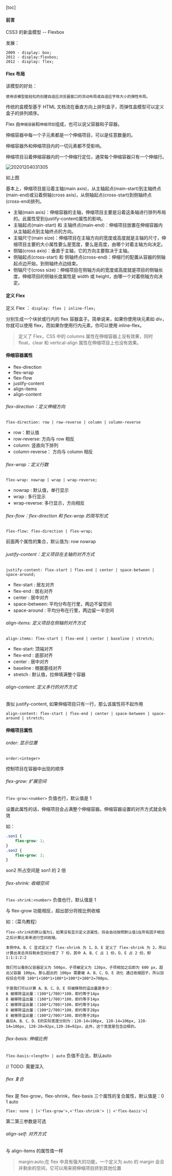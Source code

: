 [toc]

#### 前言

CSS3 的新盒模型 -- Flexbox

发展：

    2009 - display: box;
    2011 - display:flexbox;
    2012 - display: flex;

#### Flex 布局

该模型的好处：

    使用该模型能轻松的创建自适应浏览器窗口的流动布局或自适应字体大小的弹性布局。

传统的盒模型基于 HTML 文档流在垂直方向上排列盒子，而弹性盒模型可以定义盒子的排列顺序。

Flex 由`伸缩容器`和`伸缩项目`组成，也可以说父容器和子容器。

伸缩容器中每一个子元素都是一个伸缩项目，可以是任意数量的。

伸缩容器外和伸缩项目内的一切元素都不受影响。

伸缩项目沿着伸缩容器内的一个伸缩行定位，通常每个伸缩容器只有一个伸缩行。

![20201204031305](http://pic.sigalx.com/pic/20201204031305.png)

如上图

基本上，伸缩项目是沿着主轴(main axis)，从主轴起点(main-start)到主轴终点(main-end)或沿着侧轴(cross axis)，从侧轴起点(cross-start)到侧轴终点(cross-end)排列。

-   主轴(main axis)：伸缩容器的主轴，伸缩项目主要是沿着这条轴进行排列布局的。此属性受到(justify-content)属性的影响。
-   主轴起点(main-start) 和 主轴终点(main-end)：伸缩项目放置在伸缩容器内从主轴起点到主轴终点的方向。
-   主轴尺寸(main size)：伸缩项目在主轴方向的宽度或高度就是主轴的尺寸，伸缩项目主要的大小属性要么是宽度，要么是高度，由哪个对着主轴方向决定。
-   侧轴(cross axis)：垂直于主轴，它的方向主要取决于主轴。
-   侧轴起点(cross-start) 和 侧轴终点(cross-end)：伸缩行的配置从容器的侧轴起点边开始，到侧轴终点边结束。
-   侧轴尺寸(cross size)：伸缩项目在侧轴方向的宽度或高度就是项目的侧轴长度，伸缩项目的侧轴长度属性是 width 或 height，由哪一个对着侧轴方向决定。

#### 定义 Flex

定义 Flex ： `display: flex | inline-flex;`

分别生成一个块状或行内的 flex 容器盒子。简单说来，如果你使用块元素如 div，你就可以使用 flex，而如果你使用行内元素，你可以使用 inline-flex。

> 定义了 Flex，CSS 中的 columns 属性在伸缩容器上没有效果，同时 float，clear 和 vertical-align 属性在伸缩项目上也没有效果。

#### 伸缩容器属性

-   flex-direction
-   flex-wrap
-   flex-flow
-   justify-content
-   align-items
-   align-content

###### flex-direction：定义伸缩方向

`flex-direction: row | row-reverse | column | column-reverse`

-   row：默认值
-   row-reverse: 方向与 row 相反
-   column: 竖直向下排列
-   column-reverse： 方向与 column 相反

###### flex-wrap：定义行数

`flex-wrap: nowrap | wrap | wrap-reverse;`

-   nowrap : 默认值，单行显示
-   wrap : 多行显示
-   wrap-reverse: 多行显示，方向相反

###### flex-flow：flex-direction 和 flex-wrap 的简写形式

`flex-flow: flex-direction | flex-wrap;`

前面两个属性的集合，默认值为: row nowrap

###### justify-content：定义项目在主轴的对齐方式

`justify-content: flex-start | flex-end | center | space-between | space-around;`

-   flex-start : 居左对齐
-   flex-end : 居右对齐
-   center : 居中对齐
-   space-between: 平均分布在行里，两边不留空间
-   space-around : 平均分布在行里，两边留一半空间

###### align-items: 定义项目在侧轴的对齐方式

`align-items: flex-start | flex-end | center | baseline | stretch;`

-   flex-start: 顶端对齐
-   flex-end : 底部对齐
-   center : 居中对齐
-   baseline : 根据基线对齐
-   stretch : 默认值，拉伸填满整个容器

###### align-content: 定义多行的对齐方式

类似 justify-content, 如果伸缩项目只有一行，那么该属性将不起作用

`align-content: flex-start | flex-end | center | space-between | space-around | stretch;`

#### 伸缩项目属性

###### order: 显示位置

`order:<integer>`

控制项目在容器中出现的顺序

###### flex-grow: 扩展空间

`flex-grow:<number>` 负值也行，默认值是 1

设置此属性的话，伸缩项目会占满整个伸缩容器。伸缩容器设置的对齐方式就会失效

如：

```css
.son1 {
    flex-grow: 1;
}
.son2 {
    flex-grow: 2;
}
```

son2 所占空间是 son1 的 2 倍

###### flex-shrink: 收缩空间

`flex-shrink:<number>` 负值也行，默认值是 1

与 flex-grow 功能相反，超出部分将按比例收缩

如：（菜鸟教程）

```
flex-shrink的默认值为1，如果没有显示定义该属性，将会自动按照默认值1在所有因子相加之后计算比率来进行空间收缩。

本例中A、B、C 显式定义了 flex-shrink 为 1，D、E 定义了 flex-shrink 为 2，所以计算出来总共将剩余空间分成了 7 份，其中 A、B、C 占 1 份，D、E 占 2 份，即1:1:1:2:2

我们可以看到父容器定义为 500px，子项被定义为 120px，子项相加之后即为 600 px，超出父容器 100px。那么超出的 100px 需要被 A、B、C、D、E 消化 通过收缩因子，所以加权综合可得 100*1+100*1+100*1+100*2+100*2=700px。

于是我们可以计算 A、B、C、D、E 将被移除的溢出量是多少：
A 被移除溢出量：(100*1/700)*100，即约等于14px
B 被移除溢出量：(100*1/700)*100，即约等于14px
C 被移除溢出量：(100*1/700)*100，即约等于14px
D 被移除溢出量：(100*2/700)*100，即约等于28px
E 被移除溢出量：(100*2/700)*100，即约等于28px
最后A、B、C、D、E的实际宽度分别为：120-14=106px, 120-14=106px, 120-14=106px, 120-28=92px,120-28=92px，此外，这个宽度是包含边框的。
```

###### flex-basis: 伸缩比例

`flex-basis:<length> | auto` 负值不合法，默认auto

// TODO: 需要深入

###### flex 复合

flex 是 flex-grow，flex-shrink，flex-basis 三个属性的复合属性，默认值是：0 1 auto

`flex: none | [<'flex-grow'>,<'flex-shrink'> || <'flex-basis'>]`

第二第三参数是可选

###### align-self: 对齐方式

与 align-items 的属性值一样

> margin:auto;在 flex 中具有强大的功能，一个定义为 auto 的 margin 会合并剩余的空间，它可以用来把伸缩项目挤到其他位置
